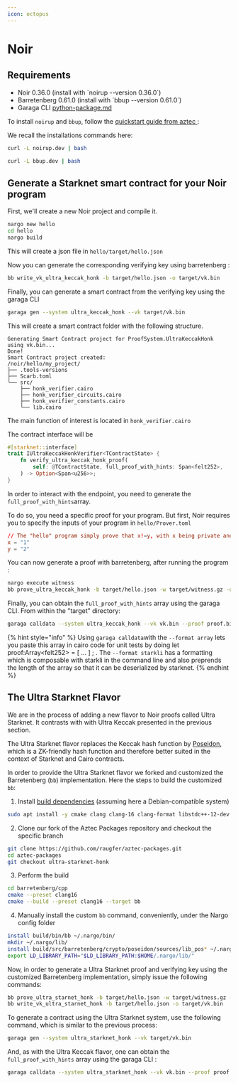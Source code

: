```yaml
---
icon: octopus
---
```


# Noir

## Requirements

* Noir 0.36.0 (install with \`noirup --version 0.36.0\`)
* Barretenberg 0.61.0 (install with \`bbup --version 0.61.0\`)
* Garaga CLI [python-package.md](../installation/python-package.md "mention")

To install `noirup` and `bbup`, follow the [quickstart guide from aztec ](https://noir-lang.org/docs/getting_started/quick_start):

We recall the installations commands here:

```bash
curl -L noirup.dev | bash
```

```bash
curl -L bbup.dev | bash
```

## Generate a Starknet smart contract for your Noir program

First, we'll create a new Noir project and compile it.

```bash
nargo new hello
cd hello
nargo build
```

This will create a json file in `hello/target/hello.json`

Now you can generate the corresponding verifying key using barretenberg :

```bash
bb write_vk_ultra_keccak_honk -b target/hello.json -o target/vk.bin
```

Finally, you can generate a smart contract from the verifying key using the garaga CLI

```bash
garaga gen --system ultra_keccak_honk --vk target/vk.bin
```

This will create a smart contract folder with the following structure.

```
Generating Smart Contract project for ProofSystem.UltraKeccakHonk using vk.bin...
Done!
Smart Contract project created:
/noir/hello/my_project/
├── .tools-versions
├── Scarb.toml
└── src/
    ├── honk_verifier.cairo
    ├── honk_verifier_circuits.cairo
    ├── honk_verifier_constants.cairo
    └── lib.cairo
```

The main function of interest is located in `honk_verifier.cairo`

The contract interface will be

```rust
#[starknet::interface]
trait IUltraKeccakHonkVerifier<TContractState> {
    fn verify_ultra_keccak_honk_proof(
        self: @TContractState, full_proof_with_hints: Span<felt252>,
    ) -> Option<Span<u256>>;
}

```

In order to interact with the endpoint, you need to generate the `full_proof_with_hints`array.

To do so, you need a specific proof for your program. But first, Noir requires you to specify the inputs of your program in `hello/Prover.toml`

```toml
// The "hello" program simply prove that x!=y, with x being private and y public.
x = "1"
y = "2"
```

You can now generate a proof with barretenberg, after running the program :

```bash
nargo execute witness
bb prove_ultra_keccak_honk -b target/hello.json -w target/witness.gz -o target/proof.bin
```

Finally, you can obtain the `full_proof_with_hints` array using the garaga CLI. From within the "target" directory:

```bash
garaga calldata --system ultra_keccak_honk --vk vk.bin --proof proof.bin --format array
```

{% hint style="info" %}
Using `garaga calldata`with the `--format array` lets you paste this array in cairo code for unit tests by doing let proof:Array\<felt252> = \[ ... ] ; . The `--format starkli` has a formatting which is composable with starkli in the command line and also preprends the length of the array so that it can be deserialized by starknet.
{% endhint %}

## The Ultra Starknet Flavor

We are in the process of adding a new flavor to Noir proofs called Ultra Starknet. It contrasts with with Ultra Keccak presented in the previous section.

The Ultra Starknet flavor replaces the Keccak hash function by [Poseidon](https://www.poseidon-hash.info/), which is a ZK-friendly hash function and therefore better suited in the context of Starknet and Cairo contracts.

In order to provide the Ultra Starknet flavor we forked and customized the Barretenberg (`bb`) implementation. Here the steps to build the customized `bb`:

1. Install [build dependencies](https://github.com/AztecProtocol/aztec-packages/tree/master/barretenberg#development) (assuming here a Debian-compatible system)

```bash
sudo apt install -y cmake clang clang-16 clang-format libstdc++-12-dev ninja-build
```

2. Clone our fork of the Aztec Packages repository and checkout the specific branch

```bash
git clone https://github.com/raugfer/aztec-packages.git
cd aztec-packages
git checkout ultra-starknet-honk
```

3. Perform the build

```bash
cd barretenberg/cpp
cmake --preset clang16
cmake --build --preset clang16 --target bb
```

4. Manually install the custom `bb` command, conveniently, under the Nargo config folder

```bash
install build/bin/bb ~/.nargo/bin/
mkdir ~/.nargo/lib/
install build/src/barretenberg/crypto/poseidon/sources/lib_pos* ~/.nargo/lib/
export LD_LIBRARY_PATH="$LD_LIBRARY_PATH:$HOME/.nargo/lib/"
```

Now, in order to generate a Ultra Starknet proof and verifying key using the customized Barretenberg implementation, simply issue the following commands:

```bash
bb prove_ultra_starnet_honk -b target/hello.json -w target/witness.gz -o target/proof.bin
bb write_vk_ultra_starnet_honk -b target/hello.json -o target/vk.bin
```

To generate a contract using the Ultra Starknet system, use the following command, which is similar to the previous process:

```bash
garaga gen --system ultra_starknet_honk --vk target/vk.bin
```

And, as with the Ultra Keccak flavor, one can obtain the `full_proof_with_hints` array using the garaga CLI :

```bash
garaga calldata --system ultra_starknet_honk --vk vk.bin --proof proof.bin --format array
```
